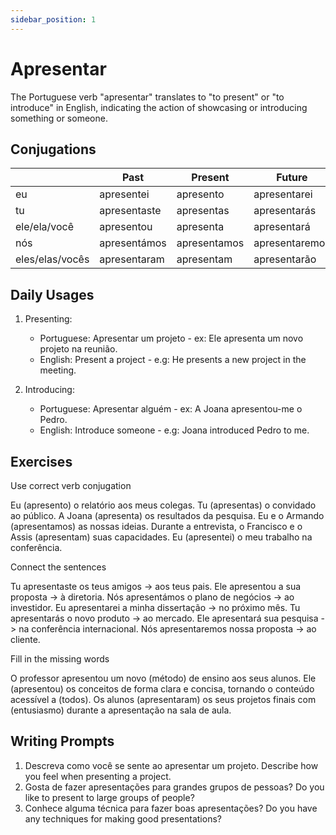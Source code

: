 ```yaml
---
sidebar_position: 1
---
```


# Apresentar

The Portuguese verb "apresentar" translates to "to present" or "to introduce" in English, indicating the action of showcasing or introducing something or someone.

## Conjugations

|                 | Past         | Present      | Future         |
| --------------- | ------------ | ------------ | -------------- |
| eu              | apresentei   | apresento    | apresentarei   |
| tu              | apresentaste | apresentas   | apresentarás   |
| ele/ela/você    | apresentou   | apresenta    | apresentará    |
| nós             | apresentámos | apresentamos | apresentaremos |
| eles/elas/vocês | apresentaram | apresentam   | apresentarão   |

## Daily Usages

1. Presenting:

   - Portuguese: Apresentar um projeto - ex: Ele apresenta um novo projeto na reunião.
   - English: Present a project - e.g: He presents a new project in the meeting.

2. Introducing:

   - Portuguese: Apresentar alguém - ex: A Joana apresentou-me o Pedro.
   - English: Introduce someone - e.g: Joana introduced Pedro to me.

## Exercises

Use correct verb conjugation

Eu (apresento) o relatório aos meus colegas.
Tu (apresentas) o convidado ao público.
A Joana (apresenta) os resultados da pesquisa.
Eu e o Armando (apresentamos) as nossas ideias.
Durante a entrevista, o Francisco e o Assis (apresentam) suas capacidades.
Eu (apresentei) o meu trabalho na conferência.

Connect the sentences

Tu apresentaste os teus amigos -> aos teus pais.
Ele apresentou a sua proposta -> à diretoria.
Nós apresentámos o plano de negócios -> ao investidor.
Eu apresentarei a minha dissertação -> no próximo mês.
Tu apresentarás o novo produto -> ao mercado.
Ele apresentará sua pesquisa -> na conferência internacional.
Nós apresentaremos nossa proposta -> ao cliente.

Fill in the missing words

O professor apresentou um novo (método) de ensino aos seus alunos. Ele (apresentou) os conceitos de forma clara e concisa, tornando o conteúdo acessível a (todos). Os alunos (apresentaram) os seus projetos finais com (entusiasmo) durante a apresentação na sala de aula.

## Writing Prompts

1. Descreva como você se sente ao apresentar um projeto. Describe how you feel when presenting a project.
2. Gosta de fazer apresentações para grandes grupos de pessoas? Do you like to present to large groups of people?
3. Conhece alguma técnica para fazer boas apresentações? Do you have any techniques for making good presentations?
